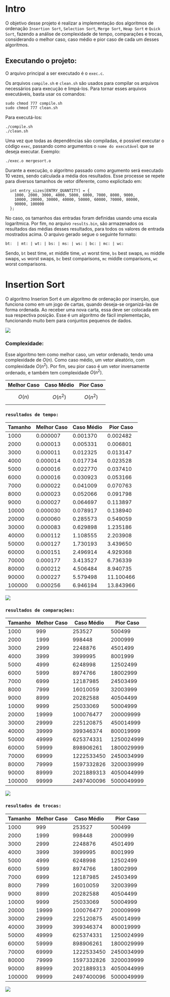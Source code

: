 # Intro
O objetivo desse projeto é realizar a implementação dos algoritmos de ordenação `Insertion Sort`, `Selection Sort`, `Merge Sort`, `Heap Sort` e `Quick Sort`, fazendo a análise de complexidade de tempo, comparações e trocas, considerando o melhor caso, caso médio e pior caso de cada um desses algoritmos.
## Executando o projeto:

O arquivo principal a ser executado é o `exec.c`.

Os arquivos `compile.sh` e `clean.sh` são usados para compilar os arquivos necessários para execução e limpá-los. Para tornar esses arquivos executáveis, basta usar os comandos:
```
sudo chmod 777 compile.sh
sudo chmod 777 clean.sh
```
Para executá-los:
```
./compile.sh
./clean.sh
```

Uma vez que todas as dependências são compiladas, é possível executar o código `exec`, passando como argumentos o `nome do executável` que se deseja executar. 
Exemplo:
```
./exec.o mergesort.o
```

Durante a execução, o algoritmo passado como argumento será executado 10 vezes, sendo calculada a média dos resultados. Esse processe se repete para diversos tamanhos de vetor diferente, como explicitado em:
```
  int entry_sizes[ENTRY_QUANTITY] = {
    1000, 2000, 3000, 4000, 5000, 6000, 7000, 8000, 9000,
    10000, 20000, 30000, 40000, 50000, 60000, 70000, 80000, 
    90000, 100000
  };
```
No caso, os tamanhos das entradas foram definidas usando uma escala logarítmica.
Por fim, no arquivo `results.bin`, são armazenados os resultados das médias desses resultados, para todos os valores de entrada mostrados acima.
O arquivo gerado segue o seguinte formato:
```
bt:  | mt: | wt: | bs: | ms: | ws: | bc: | mc: | wc: 
```
Sendo, `bt` best time, `mt` middle time, `wt` worst time, `bs` best swaps, `ms` middle swaps, `ws` worst swaps, `bc` best comparisons, `mc` middle comparisons, `wc` worst comparisons.
# Insertion Sort
O algoritmo Inserion Sort é um algoritmo de ordenação por inserção, que funciona como em um jogo de cartas, quando deseja-se organizá-las de forma ordenada. Ao receber uma nova carta, essa deve ser colocada em sua respectiva posição.
Esse é um algoritmo de fácil implementação, funcionando muito bem para conjuntos pequenos de dados.

![](https://upload.wikimedia.org/wikipedia/commons/0/0f/Insertion-sort-example-300px.gif)

### Complexidade:
Esse algoritmo tem como melhor caso, um vetor ordenado, tendo uma complexidade de $O(n)$. Como caso médio, um vetor aleatório, com complexidade $O(n^2)$. Por fim, seu pior caso é um vetor inversamente ordenado, e também tem complexidade $O(n^2)$.

| Melhor Caso | Caso Médio | Pior Caso |
|-------------|------------|-----------|
| $$O(n)$$    | $$O(n^2)$$ | $$O(n^2)$$|

###   `resultados de tempo:`
|Tamanho| Melhor Caso | Caso Médio | Pior Caso |
|-------|-------------|------------|-----------|
|1000   |0.000007     |0.001370    |0.002482   |
|2000   |0.000013     |0.005331    |0.006801   |
|3000   |0.000011     |0.012325    |0.013147   |
|4000   |0.000014     |0.017734    |0.023528   |
|5000   |0.000016     |0.022770    |0.037410   |
|6000   |0.000016     |0.030923    |0.053166   |
|7000   |0.000022     |0.041009    |0.070763   |
|8000   |0.000023     |0.052066    |0.091798   |
|9000   |0.000027     |0.064697    |0.113897   |
|10000  |0.000030     |0.078917    |0.138940   |
|20000  |0.000060     |0.285573    |0.549059   |
|30000  |0.000083     |0.629898    |1.235186   |
|40000  |0.000112     |1.108555    |2.203908   |
|50000  |0.000127     |1.730193    |3.439650   |
|60000  |0.000151     |2.496914    |4.929368   |
|70000  |0.000177     |3.413527    |6.736339   |
|80000  |0.000212     |4.506484    |8.940735   |
|90000  |0.000227     |5.579498    |11.100466  |
|100000 |0.000256     |6.946194    |13.843966  |

<img src="graficos/insertionsort.png" />

### `resultados de comparações:`
|Tamanho| Melhor Caso | Caso Médio | Pior Caso |
|-------|-------------|------------|-----------|
|1000   |999          |253527      |500499     |
|2000   |1999         |998448      |2000999    |
|3000   |2999         |2248876     |4501499    |
|4000   |3999         |3999995     |8001999    |
|5000   |4999         |6248998     |12502499   |
|6000   |5999         |8974766     |18002999   |
|7000   |6999         |12187985    |24503499   |
|8000   |7999         |16010059    |32003999   |
|9000   |8999         |20282588    |40504499   |
|10000  |9999         |25033069    |50004999   |
|20000  |19999        |100076477   |200009999  |
|30000  |29999        |225120875   |450014999  |
|40000  |39999        |399346374   |800019999  |
|50000  |49999        |625374331   |1250024999 |
|60000  |59999        |898906261   |1800029999 |
|70000  |69999        |1222533450  |2450034999 |
|80000  |79999        |1597332826  |3200039999 |
|90000  |89999        |2021889313  |4050044999 |
|100000 |99999        |2497400096  |5000049999 |

<img src="graficos/insertionsort-comparisons.png" />

### `resultados de trocas:`
|Tamanho| Melhor Caso | Caso Médio | Pior Caso |
|-------|-------------|------------|-----------|
|1000   |999          |253527      |500499     |
|2000   |1999         |998448      |2000999    |
|3000   |2999         |2248876     |4501499    |
|4000   |3999         |3999995     |8001999    |
|5000   |4999         |6248998     |12502499   |
|6000   |5999         |8974766     |18002999   |
|7000   |6999         |12187985    |24503499   |
|8000   |7999         |16010059    |32003999   |
|9000   |8999         |20282588    |40504499   |
|10000  |9999         |25033069    |50004999   |
|20000  |19999        |100076477   |200009999  |
|30000  |29999        |225120875   |450014999  |
|40000  |39999        |399346374   |800019999  |
|50000  |49999        |625374331   |1250024999 |
|60000  |59999        |898906261   |1800029999 |
|70000  |69999        |1222533450  |2450034999 |
|80000  |79999        |1597332826  |3200039999 |
|90000  |89999        |2021889313  |4050044999 |
|100000 |99999        |2497400096  |5000049999 |

<img src="graficos/insertionsort-permutations.png" />